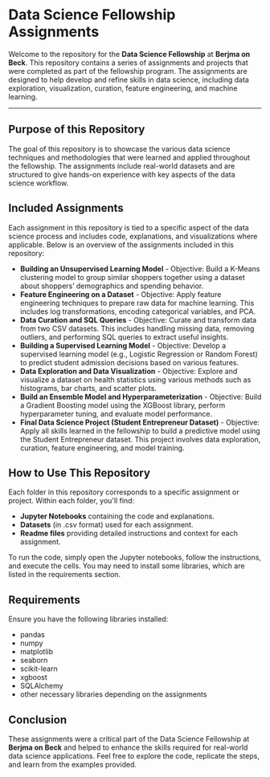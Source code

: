 <!DOCTYPE html>
<html lang="en">
<head>
    <meta charset="UTF-8">
    <meta name="viewport" content="width=device-width, initial-scale=1.0">
</head>
<body>

<h1><b>Data Science Fellowship Assignments</b></h1>

<p>Welcome to the repository for the <b>Data Science Fellowship</b> at <b>Berjma on Beck</b>. This repository contains a series of assignments and projects that were completed as part of the fellowship program. The assignments are designed to help develop and refine skills in data science, including data exploration, visualization, curation, feature engineering, and machine learning.</p>

<hr>

<h2><b>Purpose of this Repository</b></h2>
<p>The goal of this repository is to showcase the various data science techniques and methodologies that were learned and applied throughout the fellowship. The assignments include real-world datasets and are structured to give hands-on experience with key aspects of the data science workflow.</p>

<h2><b>Included Assignments</b></h2>
<p>Each assignment in this repository is tied to a specific aspect of the data science process and includes code, explanations, and visualizations where applicable. Below is an overview of the assignments included in this repository:</p>

<ul>
    <li><b>Building an Unsupervised Learning Model</b> - Objective: Build a K-Means clustering model to group similar shoppers together using a dataset about shoppers’ demographics and spending behavior.</li>
    <li><b>Feature Engineering on a Dataset</b> - Objective: Apply feature engineering techniques to prepare raw data for machine learning. This includes log transformations, encoding categorical variables, and PCA.</li>
    <li><b>Data Curation and SQL Queries</b> - Objective: Curate and transform data from two CSV datasets. This includes handling missing data, removing outliers, and performing SQL queries to extract useful insights.</li>
    <li><b>Building a Supervised Learning Model</b> - Objective: Develop a supervised learning model (e.g., Logistic Regression or Random Forest) to predict student admission decisions based on various features.</li>
    <li><b>Data Exploration and Data Visualization</b> - Objective: Explore and visualize a dataset on health statistics using various methods such as histograms, bar charts, and scatter plots.</li>
    <li><b>Build an Ensemble Model and Hyperparameterization</b> - Objective: Build a Gradient Boosting model using the XGBoost library, perform hyperparameter tuning, and evaluate model performance.</li>
    <li><b>Final Data Science Project (Student Entrepreneur Dataset)</b> - Objective: Apply all skills learned in the fellowship to build a predictive model using the Student Entrepreneur dataset. This project involves data exploration, curation, feature engineering, and model training.</li>
</ul>

<h2><b>How to Use This Repository</b></h2>
<p>Each folder in this repository corresponds to a specific assignment or project. Within each folder, you'll find:</p>

<ul>
    <li><b>Jupyter Notebooks</b> containing the code and explanations.</li>
    <li><b>Datasets</b> (in .csv format) used for each assignment.</li>
    <li><b>Readme files</b> providing detailed instructions and context for each assignment.</li>
</ul>

<p>To run the code, simply open the Jupyter notebooks, follow the instructions, and execute the cells. You may need to install some libraries, which are listed in the requirements section.</p>

<h2><b>Requirements</b></h2>
<p>Ensure you have the following libraries installed:</p>
<ul>
    <li>pandas</li>
    <li>numpy</li>
    <li>matplotlib</li>
    <li>seaborn</li>
    <li>scikit-learn</li>
    <li>xgboost</li>
    <li>SQLAlchemy</li>
    <li>other necessary libraries depending on the assignments</li>
</ul>

<h2><b>Conclusion</b></h2>
<p>These assignments were a critical part of the Data Science Fellowship at <b>Berjma on Beck</b> and helped to enhance the skills required for real-world data science applications. Feel free to explore the code, replicate the steps, and learn from the examples provided.</p>

</body>
</html>
